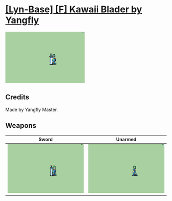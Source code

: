 # [\[Lyn-Base\] \[F\] Kawaii Blader by Yangfly](./)

<img src="./1.%20Sword/Sword_000.png" alt="[Lyn-Base] [F] Kawaii Blader by Yangfly standing" />

## Credits

Made by Yangfly Master.

## Weapons


|Sword |Unarmed |
|  :---: | :---: |
| <img alt="Sword animation" src="./1.%20Sword/Sword.gif" /> | <img alt="Unarmed animation" src="./8.%20Unarmed/Unarmed.gif" /> |

